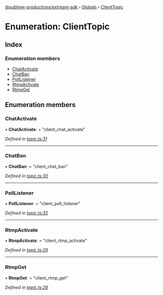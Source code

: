 [@sublime-productions/extream-sdk](../README.md) › [Globals](../globals.md) › [ClientTopic](clienttopic.md)

# Enumeration: ClientTopic

## Index

### Enumeration members

* [ChatActivate](clienttopic.md#chatactivate)
* [ChatBan](clienttopic.md#chatban)
* [PollListener](clienttopic.md#polllistener)
* [RtmpActivate](clienttopic.md#rtmpactivate)
* [RtmpGet](clienttopic.md#rtmpget)

## Enumeration members

###  ChatActivate

• **ChatActivate**: = "client_chat_activate"

*Defined in [topic.ts:31](https://github.com/Extream-SaaS/ex-sdk/blob/fc506a8/src/topic.ts#L31)*

___

###  ChatBan

• **ChatBan**: = "client_chat_ban"

*Defined in [topic.ts:30](https://github.com/Extream-SaaS/ex-sdk/blob/fc506a8/src/topic.ts#L30)*

___

###  PollListener

• **PollListener**: = "client_poll_listener"

*Defined in [topic.ts:32](https://github.com/Extream-SaaS/ex-sdk/blob/fc506a8/src/topic.ts#L32)*

___

###  RtmpActivate

• **RtmpActivate**: = "client_rtmp_activate"

*Defined in [topic.ts:29](https://github.com/Extream-SaaS/ex-sdk/blob/fc506a8/src/topic.ts#L29)*

___

###  RtmpGet

• **RtmpGet**: = "client_rtmp_get"

*Defined in [topic.ts:28](https://github.com/Extream-SaaS/ex-sdk/blob/fc506a8/src/topic.ts#L28)*
